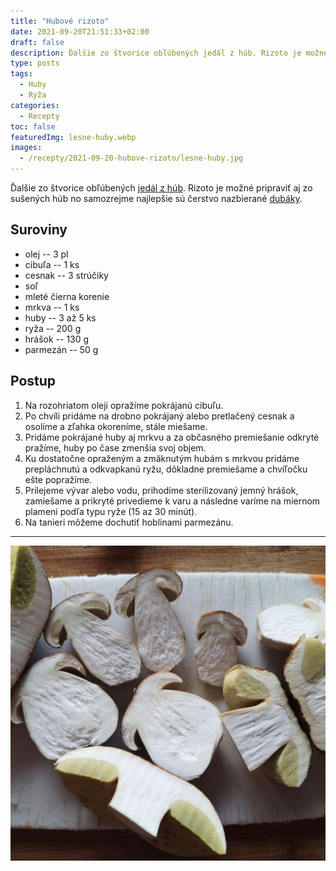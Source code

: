 ```yaml
---
title: "Hubové rizoto"
date: 2021-09-20T21:51:33+02:00
draft: false
description: Ďalšie zo štvorice obľúbených jedál z húb. Rizoto je možné pripraviť aj zo sušených húb no samozrejme najlepšie sú čerstvo nazbierané dubáky.
type: posts
tags:
  - Huby
  - Ryža
categories:
  - Recepty
toc: false
featuredImg: lesne-huby.webp
images:
  - /recepty/2021-09-20-hubove-rizoto/lesne-huby.jpg
---
```


Ďalšie zo štvorice obľúbených [jedál z húb](/tags/huby/). Rizoto je možné pripraviť aj zo sušených húb no samozrejme najlepšie sú čerstvo nazbierané [dubáky](https://www.nahuby.sk/atlas-hub/Boletus-reticulatus/hrib-dubovy/hrib-dubovy/ID122).

## Suroviny

- olej -- 3 pl
- cibuľa -- 1 ks
- cesnak -- 3 strúčiky
- soľ
- mleté čierna korenie
- mrkva -- 1 ks
- huby -- 3 až 5 ks
- ryža -- 200 g
- hrášok -- 130 g
- parmezán -- 50 g

## Postup

1. Na rozohriatom oleji opražíme pokrájanú cibuľu.
2. Po chvíli pridáme na drobno pokrájaný alebo pretlačený cesnak a osolíme a zľahka okoreníme, stále miešame.
3. Pridáme pokrájané huby aj mrkvu a za občasného premiešanie odkryté pražíme, huby po čase zmenšia svoj objem.
4. Ku dostatočne opraženým a zmäknutým hubám s mrkvou pridáme prepláchnutú a odkvapkanú ryžu, dôkladne premiešame a chvíľočku ešte popražíme.
5. Prilejeme vývar alebo vodu, prihodíme sterilizovaný jemný hrášok, zamiešame a prikryté privedieme k varu a následne varíme na miernom plameni podľa typu ryže (15 az 30 minút).
6. Na tanieri môžeme dochutiť hoblinami parmezánu.

---

![Lesné huby](lesne-huby.jpg "Lesné huby (autor: zwieratko, 2021)")
